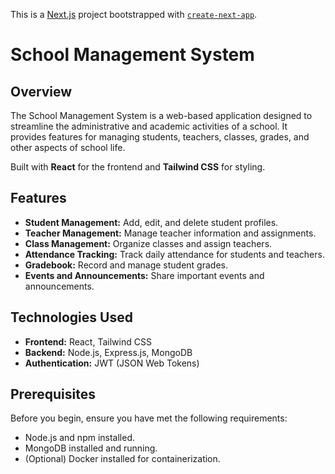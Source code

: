 This is a [Next.js](https://nextjs.org/) project bootstrapped with [`create-next-app`](https://github.com/vercel/next.js/tree/canary/packages/create-next-app).

# School Management System

## Overview

The School Management System is a web-based application designed to streamline the administrative and academic activities of a school. It provides features for managing students, teachers, classes, grades, and other aspects of school life.

Built with **React** for the frontend and **Tailwind CSS** for styling.

## Features

- **Student Management:** Add, edit, and delete student profiles.
- **Teacher Management:** Manage teacher information and assignments.
- **Class Management:** Organize classes and assign teachers.
- **Attendance Tracking:** Track daily attendance for students and teachers.
- **Gradebook:** Record and manage student grades.
- **Events and Announcements:** Share important events and announcements.

## Technologies Used

- **Frontend:** React, Tailwind CSS
- **Backend:** Node.js, Express.js, MongoDB
- **Authentication:** JWT (JSON Web Tokens)

## Prerequisites

Before you begin, ensure you have met the following requirements:

- Node.js and npm installed.
- MongoDB installed and running.
- (Optional) Docker installed for containerization.





